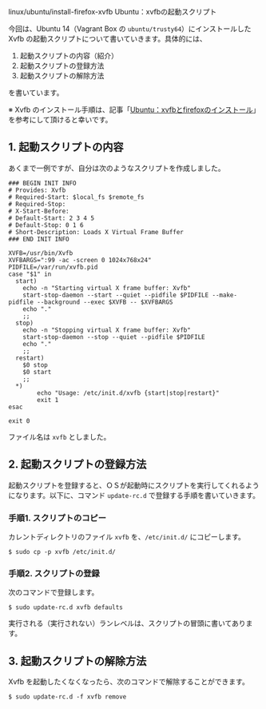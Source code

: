 linux/ubuntu/install-firefox-xvfb
Ubuntu：xvfbの起動スクリプト

今回は、Ubuntu 14（Vagrant Box の `ubuntu/trusty64`）にインストールした Xvfb の起動スクリプトについて書いていきます。具体的には、

1. 起動スクリプトの内容（紹介）
2. 起動スクリプトの登録方法
3. 起動スクリプトの解除方法

を書いています。

※ Xvfb のインストール手順は、記事「[Ubuntu：xvfbとfirefoxのインストール](http://web-dev.hatenablog.com/entry/linux/ubuntu/install-firefox-xvfb)」を参考にして頂けると幸いです。


## 1. 起動スクリプトの内容
あくまで一例ですが、自分は次のようなスクリプトを作成しました。

```
### BEGIN INIT INFO
# Provides: Xvfb
# Required-Start: $local_fs $remote_fs
# Required-Stop:
# X-Start-Before:
# Default-Start: 2 3 4 5
# Default-Stop: 0 1 6
# Short-Description: Loads X Virtual Frame Buffer
### END INIT INFO
 
XVFB=/usr/bin/Xvfb
XVFBARGS=":99 -ac -screen 0 1024x768x24"
PIDFILE=/var/run/xvfb.pid
case "$1" in
  start)
    echo -n "Starting virtual X frame buffer: Xvfb"
    start-stop-daemon --start --quiet --pidfile $PIDFILE --make-pidfile --background --exec $XVFB -- $XVFBARGS
    echo "."
    ;;
  stop)
    echo -n "Stopping virtual X frame buffer: Xvfb"
    start-stop-daemon --stop --quiet --pidfile $PIDFILE
    echo "."
    ;;
  restart)
    $0 stop
    $0 start
    ;;
  *)
        echo "Usage: /etc/init.d/xvfb {start|stop|restart}"
        exit 1
esac
 
exit 0
```

ファイル名は `xvfb` としました。


## 2. 起動スクリプトの登録方法
起動スクリプトを登録すると、ＯＳが起動時にスクリプトを実行してくれるようになります。以下に、コマンド `update-rc.d` で登録する手順を書いていきます。

### 手順1. スクリプトのコピー
カレントディレクトリのファイル `xvfb` を、`/etc/init.d/` にコピーします。

```
$ sudo cp -p xvfb /etc/init.d/
```

### 手順2. スクリプトの登録
次のコマンドで登録します。

```
$ sudo update-rc.d xvfb defaults
```

実行される（実行されない）ランレベルは、スクリプトの冒頭に書いてあります。


## 3. 起動スクリプトの解除方法
Xvfb を起動したくなくなったら、次のコマンドで解除することができます。

```
$ sudo update-rc.d -f xvfb remove
```

